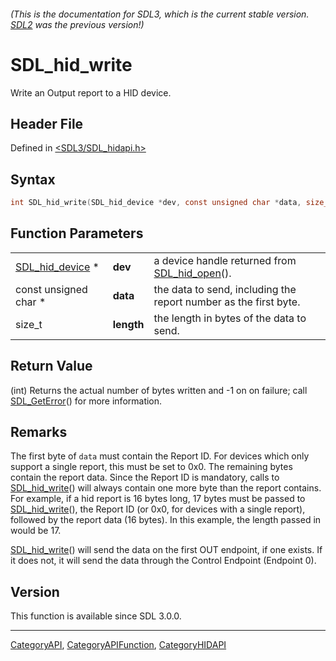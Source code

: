 ###### (This is the documentation for SDL3, which is the current stable version. [SDL2](https://wiki.libsdl.org/SDL2/) was the previous version!)
# SDL_hid_write

Write an Output report to a HID device.

## Header File

Defined in [<SDL3/SDL_hidapi.h>](https://github.com/libsdl-org/SDL/blob/main/include/SDL3/SDL_hidapi.h)

## Syntax

```c
int SDL_hid_write(SDL_hid_device *dev, const unsigned char *data, size_t length);
```

## Function Parameters

|                                    |            |                                                                  |
| ---------------------------------- | ---------- | ---------------------------------------------------------------- |
| [SDL_hid_device](SDL_hid_device) * | **dev**    | a device handle returned from [SDL_hid_open](SDL_hid_open)().    |
| const unsigned char *              | **data**   | the data to send, including the report number as the first byte. |
| size_t                             | **length** | the length in bytes of the data to send.                         |

## Return Value

(int) Returns the actual number of bytes written and -1 on on failure; call
[SDL_GetError](SDL_GetError)() for more information.

## Remarks

The first byte of `data` must contain the Report ID. For devices which only
support a single report, this must be set to 0x0. The remaining bytes
contain the report data. Since the Report ID is mandatory, calls to
[SDL_hid_write](SDL_hid_write)() will always contain one more byte than the
report contains. For example, if a hid report is 16 bytes long, 17 bytes
must be passed to [SDL_hid_write](SDL_hid_write)(), the Report ID (or 0x0,
for devices with a single report), followed by the report data (16 bytes).
In this example, the length passed in would be 17.

[SDL_hid_write](SDL_hid_write)() will send the data on the first OUT
endpoint, if one exists. If it does not, it will send the data through the
Control Endpoint (Endpoint 0).

## Version

This function is available since SDL 3.0.0.

----
[CategoryAPI](CategoryAPI), [CategoryAPIFunction](CategoryAPIFunction), [CategoryHIDAPI](CategoryHIDAPI)

